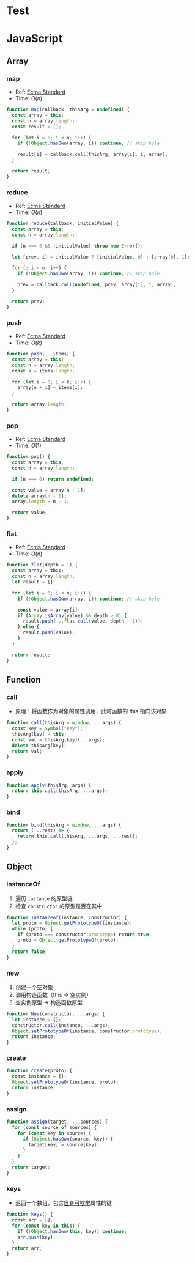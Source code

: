 # Test

# JavaScript

## Array

### map

- Ref: [Ecma Standard](https://tc39.es/ecma262/#sec-array.prototype.map)
- Time: $O(n)$

```js
function map(callback, thisArg = undefined) {
  const array = this;
  const n = array.length;
  const result = [];

  for (let i = 0; i < n; i++) {
    if (!Object.hasOwn(array, i)) continue; // skip hole

    result[i] = callback.call(thisArg, array[i], i, array);
  }

  return result;
}
```

### reduce

- Ref: [Ecma Standard](https://tc39.es/ecma262/#sec-array.prototype.reduce)
- Time: $O(n)$

```js
function reduce(callback, initialValue) {
  const array = this;
  const n = array.length;

  if (n === 0 && !initialValue) throw new Error();

  let [prev, i] = initialValue ? [initialValue, 0] : [array[0], 1];

  for (; i < n; i++) {
    if (!Object.hasOwn(array, i)) continue; // skip hole

    prev = callback.call(undefined, prev, array[i], i, array);
  }

  return prev;
}
```

### push

- Ref: [Ecma Standard](https://tc39.es/ecma262/#sec-array.prototype.push)
- Time: $O(k)$

```js
function push(...items) {
  const array = this;
  const n = array.length;
  const k = items.length;

  for (let i = 0; i < k; i++) {
    array[n + i] = items[i];
  }

  return array.length;
}
```

### pop

- Ref: [Ecma Standard](https://tc39.es/ecma262/#sec-array.prototype.pop)
- Time: $O(1)$

```js
function pop() {
  const array = this;
  const n = array.length;

  if (n === 0) return undefined;

  const value = array[n - 1];
  delete array[n - 1];
  array.length = n - 1;

  return value;
}
```

### flat

- Ref: [Ecma Standard](https://tc39.es/ecma262/#sec-array.prototype.flat)
- Time: $O(n)$

```js
function flat(depth = 1) {
  const array = this;
  const n = array.length;
  let result = [];

  for (let i = 0; i < n; i++) {
    if (!Object.hasOwn(array, i)) continue; // skip hole

    const value = array[i];
    if (Array.isArray(value) && depth > 0) {
      result.push(...flat.call(value, depth - 1));
    } else {
      result.push(value);
    }
  }

  return result;
}
```

## Function

### call

- 原理：将函数作为对象的属性调用，此时函数的 this 指向该对象

```js
function call(thisArg = window, ...args) {
  const key = Symbol("key");
  thisArg[key] = this;
  const val = thisArg[key](...args);
  delete thisArg[key];
  return val;
}
```

### apply

```js
function apply(thisArg, args) {
  return this.call(thisArg, ...args);
}
```

### bind

```js
function bind(thisArg = window, ...args) {
  return (...rest) => {
    return this.call(thisArg, ...args, ...rest);
  };
}
```

## Object

### instanceOf

1. 遍历 `instance` 的原型链
2. 检查 `constructor` 的原型是否在其中

```js
function Instanceof(instance, constructor) {
  let proto = Object.getPrototypeOf(instance);
  while (proto) {
    if (proto === constructor.prototype) return true;
    proto = Object.getPrototypeOf(proto);
  }
  return false;
}
```

### new

1. 创建一个空对象
2. 调用构造函数（this -> 空实例）
3. 空实例原型 -> 构造函数原型

```js
function New(constructor, ...args) {
  let instance = {};
  constructor.call(instance, ...args);
  Object.setPrototypeOf(instance, constructor.prototype);
  return instance;
}
```

### create

```js
function create(proto) {
  const instance = {};
  Object.setPrototypeOf(instance, proto);
  return instance;
}
```

### assign

```js
function assign(target, ...sources) {
  for (const source of sources) {
    for (const key in source) {
      if (Object.hasOwn(source, key)) {
        target[key] = source[key];
      }
    }
  }
  return target;
}
```

### keys

- 返回一个数组，包含[自身可枚举](./js/object.md/#object-property)属性的键

```js
function keys() {
  const arr = [];
  for (const key in this) {
    if (!Object.hasOwn(this, key)) continue;
    arr.push(key);
  }
  return arr;
}
```
